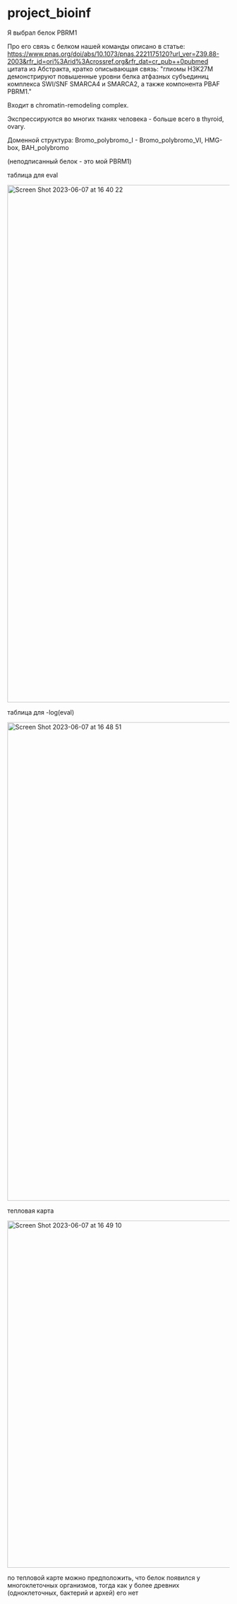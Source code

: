 # project_bioinf
Я выбрал белок PBRM1

Про его связь с белком нашей команды описано в статье: 
https://www.pnas.org/doi/abs/10.1073/pnas.2221175120?url_ver=Z39.88-2003&rfr_id=ori%3Arid%3Acrossref.org&rfr_dat=cr_pub++0pubmed
цитата из Абстракта, кратко описывающая связь: "глиомы H3K27M демонстрируют повышенные уровни белка атфазных субъединиц комплекса SWI/SNF SMARCA4 и SMARCA2, а также компонента PBAF PBRM1."

Входит в chromatin-remodeling complex.

Экспрессируются во многих тканях человека - больше всего в thyroid, ovary.

Доменной структура: Bromo_polybromo_I - Bromo_polybromo_VI, HMG-box, BAH_polybromo





(неподписанный белок - это мой PBRM1)

таблица для eval

<img width="1170" alt="Screen Shot 2023-06-07 at 16 40 22" src="https://github.com/reyarzhan/project_bioinf/assets/93340670/384f1837-08b0-4903-9922-a03cb6a54456">

таблица для -log(eval)

<img width="1082" alt="Screen Shot 2023-06-07 at 16 48 51" src="https://github.com/reyarzhan/project_bioinf/assets/93340670/1325dd5b-9036-4ac4-8541-d77e307c9a23">

тепловая карта

<img width="785" alt="Screen Shot 2023-06-07 at 16 49 10" src="https://github.com/reyarzhan/project_bioinf/assets/93340670/bd8e4d8d-c085-434c-87e5-7b9600b2af43">

по тепловой карте можно предположить, что белок появился у многоклеточных организмов, тогда как у более древних (одноклеточных, бактерий и архей) его нет
